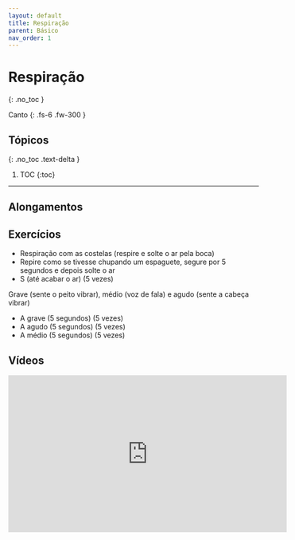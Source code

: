 ```yaml
---
layout: default
title: Respiração
parent: Básico
nav_order: 1
---
```


# Respiração
{: .no_toc }

Canto
{: .fs-6 .fw-300 }

## Tópicos
{: .no_toc .text-delta }

1. TOC
{:toc}

---

## Alongamentos

## Exercícios

- Respiração com as costelas (respire e solte o ar pela boca)
- Repire como se tivesse chupando um espaguete, segure por 5 segundos e depois solte o ar
- S (até acabar o ar) (5 vezes)

Grave (sente o peito vibrar), médio (voz de fala) e agudo (sente a cabeça vibrar)

- A grave (5 segundos) (5 vezes)
- A agudo (5 segundos) (5 vezes)
- A médio (5 segundos) (5 vezes)

## Vídeos

<div class="video-container">
<iframe width="560" height="315" src="https://www.youtube.com/embed/be2t3N5wgBI" title="YouTube video player" frameborder="0" allow="accelerometer; autoplay; clipboard-write; encrypted-media; gyroscope; picture-in-picture; web-share" allowfullscreen></iframe>
</div>
